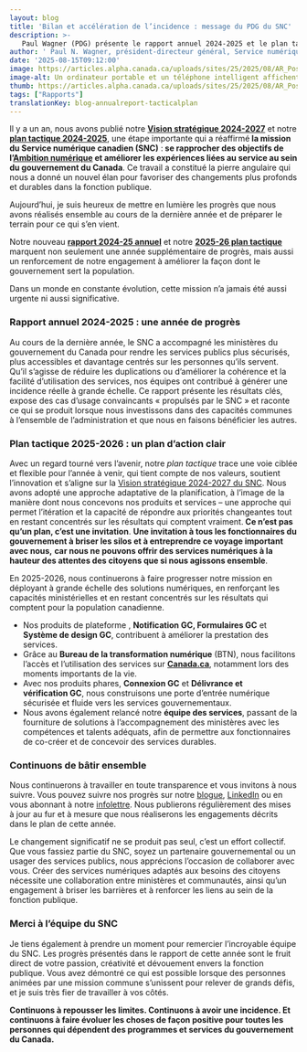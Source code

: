```yaml
---
layout: blog
title: 'Bilan et accélération de l’incidence : message du PDG du SNC'
description: >-
   Paul Wagner (PDG) présente le rapport annuel 2024-2025 et le plan tactique 2025-2026 pour améliorer la prestation des services numériques au sein du GC.
author: ' Paul N. Wagner, président-directeur général, Service numérique canadien '
date: '2025-08-15T09:12:00'
image: https://articles.alpha.canada.ca/uploads/sites/25/2025/08/AR_Post_2025_Blog_Post_FR_copy_3-scaled.jpg
image-alt: Un ordinateur portable et un téléphone intelligent affichent des services numériques du gouvernement du Canada. L'écran de l'ordinateur montre le logo du SNC CDS avec une feuille d’érable et le mot « Canada ». Le téléphone affiche une page d’accueil bilingue de connexion. Des bulles d’icônes représentent l’accessibilité, la sécurité et l’identité canadienne.
thumb: https://articles.alpha.canada.ca/uploads/sites/25/2025/08/AR_Post_2025_Blog_Post_FR_copy_3-scaled.jpg
tags: ["Rapports"]
translationKey: blog-annualreport-tacticalplan
---
```


<p>Il y a un an, nous avons publié notre <a href="https://digital.canada.ca/rapports/strategie-2024.pdf" target="_blank" rel="noreferrer noopener"><strong>Vision stratégique&nbsp;2024-2027</strong></a> et notre <a href="https://digital.canada.ca/rapports/plan-tactique-2024.pdf" target="_blank" rel="noreferrer noopener"><strong>plan tactique&nbsp;2024-2025</strong></a>, une étape importante qui a réaffirmé<strong> la mission du Service numérique canadien (SNC)</strong>&nbsp;:<strong> se rapprocher des objectifs de l’</strong><a href="https://www.canada.ca/fr/gouvernement/systeme/gouvernement-numerique/ambition-numerique-canada/ambition-numerique-canada-2024-25.html" target="_blank" rel="noreferrer noopener"><strong>Ambition numérique</strong></a><strong> et améliorer les expériences liées au service au sein du gouvernement du Canada</strong>. Ce travail a constitué la pierre angulaire qui nous a donné un nouvel élan pour favoriser des changements plus profonds et durables dans la fonction publique.</p>



<p>Aujourd’hui, je suis heureux de mettre en lumière les progrès que nous avons réalisés ensemble au cours de la dernière année et de préparer le terrain pour ce qui s’en vient.</p>



<p>Notre nouveau <a href="https://numerique.canada.ca/rapports/rapport-annuel-2024.pdf?utm_campaign=esdc-edsc-intcomms-24-25&amp;utm_medium=smo&amp;utm_source=lnkn&amp;utm_content=annual-report-2025-fr-250814" target="_blank" rel="noreferrer noopener"><strong>rapport 2024-25 annuel</strong></a> et notre <a href="https://numerique.canada.ca/rapports/plan-tactique-2025.pdf?utm_campaign=esdc-edsc-intcomms-24-25&amp;utm_medium=smo&amp;utm_source=lnkn&amp;utm_content=tactical-plan-2025-fr-250814" target="_blank" rel="noreferrer noopener"><strong>2025-26 plan tactique</strong></a> marquent non seulement une année supplémentaire de progrès, mais aussi un renforcement de notre engagement à améliorer la façon dont le gouvernement sert la population.&nbsp;</p>



<p>Dans un monde en constante évolution, cette mission n’a jamais été aussi urgente ni aussi significative.</p>



<h3 class="wp-block-heading"><strong>Rapport annuel&nbsp;2024-2025&nbsp;: une année de progrès</strong></h3>



<p>Au cours de la dernière année, le SNC a accompagné les ministères du gouvernement du Canada pour rendre les services publics plus sécurisés, plus accessibles et davantage centrés sur les personnes qu’ils servent. Qu’il s’agisse de réduire les duplications ou d’améliorer la cohérence et la facilité d’utilisation des services, nos équipes ont contribué à générer une incidence réelle à grande échelle. Ce rapport présente les résultats clés, expose des cas d’usage convaincants « propulsés par le SNC » et raconte ce qui se produit lorsque nous investissons dans des capacités communes à l’ensemble de l’administration et que nous en faisons bénéficier les autres.</p>



<h3 class="wp-block-heading"><strong>Plan tactique&nbsp;2025-2026&nbsp;: un plan d’action clair</strong></h3>



<p>Avec un regard tourné vers l’avenir, notre <em>plan tactique</em> trace une voie ciblée et flexible pour l’année à venir, qui tient compte de nos valeurs, soutient l’innovation et s’aligne sur la <a href="https://digital.canada.ca/rapports/strategie-2024.pdf" target="_blank" rel="noreferrer noopener">Vision stratégique&nbsp;2024-2027 du SNC</a>. Nous avons adopté une approche adaptative de la planification, à l’image de la manière dont nous concevons nos produits et services – une approche qui permet l’itération et la capacité de répondre aux priorités changeantes tout en restant concentrés sur les résultats qui comptent vraiment.<strong> Ce n’est pas qu’un plan, c’est une invitation</strong>. <strong>Une invitation à tous les fonctionnaires du gouvernement à briser les silos et à entreprendre ce voyage important avec nous,</strong> <strong>car nous ne pouvons offrir des services numériques à la hauteur des attentes des citoyens que si nous agissons ensemble</strong>.</p>



<p>En&nbsp;2025-2026, nous continuerons à faire progresser notre mission en déployant à grande échelle des solutions numériques, en renforçant les capacités ministérielles et en restant concentrés sur les résultats qui comptent pour la population canadienne. </p>



<ul class="wp-block-list">
<li>Nos produits de plateforme , <strong>Notification GC, Formulaires GC</strong> et <strong>Système de design GC</strong>, contribuent à améliorer la prestation des services.</li>



<li>Grâce au <strong>Bureau de la transformation numérique</strong> (BTN), nous facilitons l’accès et l’utilisation des services sur <a href="http://canada.ca" target="_blank" rel="noreferrer noopener"><strong>Canada.ca</strong></a>, notamment lors des moments importants de la vie. </li>



<li>Avec nos produits phares, <strong>Connexion&nbsp;GC</strong> et <strong>Délivrance et vérification&nbsp;GC</strong>, nous construisons une porte d’entrée numérique sécurisée et fluide vers les services gouvernementaux.</li>



<li>Nous avons également relancé notre <strong>équipe des services</strong>, passant de la fourniture de solutions à l’accompagnement des ministères avec les compétences et talents adéquats, afin de permettre aux fonctionnaires de co-créer et de concevoir des services durables.</li>
</ul>



<h3 class="wp-block-heading"><strong>Continuons de bâtir ensemble</strong></h3>



<p>Nous continuerons à travailler en toute transparence et vous invitons à nous suivre. Vous pouvez suivre nos progrès sur notre <a href="https://numerique.canada.ca/blogue/" target="_blank" rel="noreferrer noopener">blogue</a>, <a href="https://www.linkedin.com/company/cds-snc/" target="_blank" rel="noreferrer noopener">LinkedIn</a> ou en vous abonnant à notre <a href="https://us15.campaign-archive.com/home/?u=729a207773f7324e217a1d945&amp;id=5fe89f4d28" target="_blank" rel="noreferrer noopener">infolettre</a>. Nous publierons régulièrement des mises à jour au fur et à mesure que nous réaliserons les engagements décrits dans le plan de cette année.&nbsp;</p>



<p>Le changement significatif ne se produit pas seul, c’est un effort collectif. Que vous fassiez partie du SNC, soyez un partenaire gouvernemental ou un usager des services publics, nous apprécions l’occasion de collaborer avec vous. Créer des services numériques adaptés aux besoins des citoyens nécessite une collaboration entre ministères et communautés, ainsi qu’un engagement à briser les barrières et à renforcer les liens au sein de la fonction publique.</p>



<h3 class="wp-block-heading"><strong>Merci à l’équipe du SNC</strong></h3>



<p>Je tiens également à prendre un moment pour remercier l’incroyable équipe du SNC. Les progrès présentés dans le rapport de cette année sont le fruit direct de votre passion, créativité et dévouement envers la fonction publique. Vous avez démontré ce qui est possible lorsque des personnes animées par une mission commune s’unissent pour relever de grands défis, et je suis très fier de travailler à vos côtés.&nbsp;&nbsp;</p>



<p><strong>Continuons à repousser les limites. Continuons à avoir une incidence. Et continuons à faire évoluer les choses de façon positive pour toutes les personnes qui dépendent des programmes et services du gouvernement du Canada.</strong></p>



<p></p>

